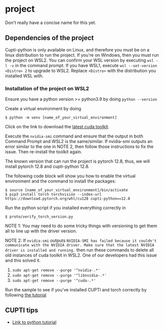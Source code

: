 # project
Don't really have a concise name for this yet.
## Dependencies of the project
Cupti-python is only available on Linux, and therefore you must be on a linux distribution to run the project. 
If you're on Windows, then you must run the project on WSL2. You can confirm your WSL version by executing `wsl -l -v` in the command prompt. If you have WSL1, execute `wsl --set-version <Distro> 2` to upgrade to WSL2. Replace `<Distro>` with the distribution you installed WSL with.

### Installation of the project on WSL2

Ensure you have a python version >= python3.9 by doing `python --version`

Create a virtual environment by doing 
```
$ python -m venv [name_of_your_virtual_environment]
```
Click on the link to download the [latest cuda toolkit](https://docs.nvidia.com/cuda/wsl-user-guide/index.html#cuda-support-for-wsl-2). 

Execute the `nvidia-smi` command and ensure that the output in both Command Prompt and WSL2 is the same/similar. If nvidia-smi outputs an error similar to the one in NOTE 2, then follow those instructions to fix the issue. Then re-install the toolkit again.

The known version that can run the project is pytorch 12.8, thus, we will install pytorch 12.8 and cupti-python 12.8.

The following code block will show you how to enable the virtual environment and the command to install the packages: 
```
$ source [name_of_your_virtual_environment]/bin/activate
$ pip3 install torch torchvision --index-url https://download.pytorch.org/whl/cu128 cupti-python==12.8
```

Run the python script if you installed everything correctly in 
```
$ proto/verify_torch_version.py
```

NOTE 1: You may need to do some tricky things with versioning to get them all to line up with the driver version.

NOTE 2: If `nvidia-smi` outputs `NVIDIA-SMI has failed because it couldn't communicate with the NVIDIA driver. Make sure that the latest NVIDIA driver is installed and running.` then run these commands to delete all old instances of cuda toolkit in WSL2. One of our developers had this issue and this solved it.

1. `sudo apt-get remove --purge '^nvidia-.*'`
2. `sudo apt-get remove --purge '^libnvidia-.*'`
3. `sudo apt-get remove --purge '^cuda-.*'`

Run the sample to see if you've installed CUPTI and torch correctly by following [the tutorial](proto/tutorial.md)

## CUPTI tips
- [Link to python tutorial](https://docs.nvidia.com/cupti-python/13.0.0/user-guide/topics/tutorial.html)
